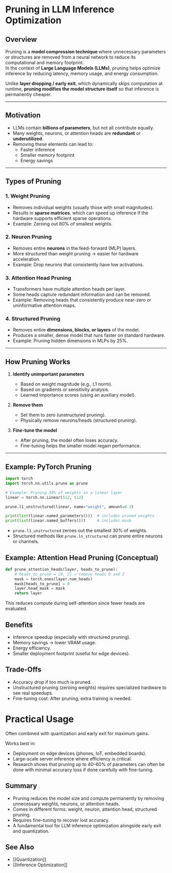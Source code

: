 # Pruning in LLM Inference Optimization

## Overview
Pruning is a **model compression technique** where unnecessary parameters or structures are removed from a neural network to reduce its computational and memory footprint.  
In the context of **Large Language Models (LLMs)**, pruning helps optimize inference by reducing latency, memory usage, and energy consumption.

Unlike **layer dropping / early exit**, which dynamically skips computation at runtime, **pruning modifies the model structure itself** so that inference is permanently cheaper.

---

## Motivation
- LLMs contain **billions of parameters**, but not all contribute equally.  
- Many weights, neurons, or attention heads are **redundant** or **underutilized**.  
- Removing these elements can lead to:
  - Faster inference  
  - Smaller memory footprint  
  - Energy savings  

---

## Types of Pruning

### 1. Weight Pruning
- Removes individual weights (usually those with small magnitudes).  
- Results in **sparse matrices**, which can speed up inference if the hardware supports efficient sparse operations.  
- Example: Zeroing out 80% of smallest weights.

### 2. Neuron Pruning
- Removes entire **neurons** in the feed-forward (MLP) layers.  
- More structured than weight pruning → easier for hardware acceleration.  
- Example: Drop neurons that consistently have low activations.

### 3. Attention Head Pruning
- Transformers have multiple attention heads per layer.  
- Some heads capture redundant information and can be removed.  
- Example: Removing heads that consistently produce near-zero or uninformative attention maps.

### 4. Structured Pruning
- Removes entire **dimensions, blocks, or layers** of the model.  
- Produces a smaller, dense model that runs faster on standard hardware.  
- Example: Pruning hidden dimensions in MLPs by 25%.

---

## How Pruning Works

1. **Identify unimportant parameters**
   - Based on weight magnitude (e.g., L1 norm).  
   - Based on gradients or sensitivity analysis.  
   - Learned importance scores (using an auxiliary model).

2. **Remove them**
   - Set them to zero (unstructured pruning).  
   - Physically remove neurons/heads (structured pruning).

3. **Fine-tune the model**
   - After pruning, the model often loses accuracy.  
   - Fine-tuning helps the smaller model regain performance.  

---

## Example: PyTorch Pruning

```python
import torch
import torch.nn.utils.prune as prune

# Example: Pruning 30% of weights in a linear layer
linear = torch.nn.Linear(512, 512)

prune.l1_unstructured(linear, name="weight", amount=0.3)

print(list(linear.named_parameters()))  # includes pruned weights
print(list(linear.named_buffers()))     # includes mask
```

- `prune.l1_unstructured` zeroes out the smallest 30% of weights.
- Structured methods like `prune.ln_structured` can prune entire neurons or channels.

## Example: Attention Head Pruning (Conceptual)
```python
def prune_attention_heads(layer, heads_to_prune):
    # heads_to_prune = [0, 2] → remove heads 0 and 2
    mask = torch.ones(layer.num_heads)
    mask[heads_to_prune] = 0
    layer.head_mask = mask
    return layer
```
This reduces compute during self-attention since fewer heads are evaluated.

## Benefits
- Inference speedup (especially with structured pruning).
- Memory savings → lower VRAM usage.
- Energy efficiency.
- Smaller deployment footprint (useful for edge devices).

## Trade-Offs
- Accuracy drop if too much is pruned.
- Unstructured pruning (zeroing weights) requires specialized hardware to see real speedups.
- Fine-tuning cost: After pruning, extra training is needed.

# Practical Usage
Often combined with quantization and early exit for maximum gains.

Works best in:
- Deployment on edge devices (phones, IoT, embedded boards).
- Large-scale server inference where efficiency is critical.
- Research shows that pruning up to 40–60% of parameters can often be done with minimal accuracy loss if done carefully with fine-tuning.

## Summary
- Pruning reduces the model size and compute permanently by removing unnecessary weights, neurons, or attention heads.
- Comes in different forms: weight, neuron, attention head, structured pruning.
- Requires fine-tuning to recover lost accuracy.
- A fundamental tool for LLM inference optimization alongside early exit and quantization.

## See Also
- [[Quantization]]
- [[Inference Optimization]]